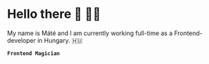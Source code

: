 # Hello there :wave: :technologist:

My name is Máté and I am currently working full-time as a Frontend-developer in Hungary. :hungary:

**`Frontend Magician`**

